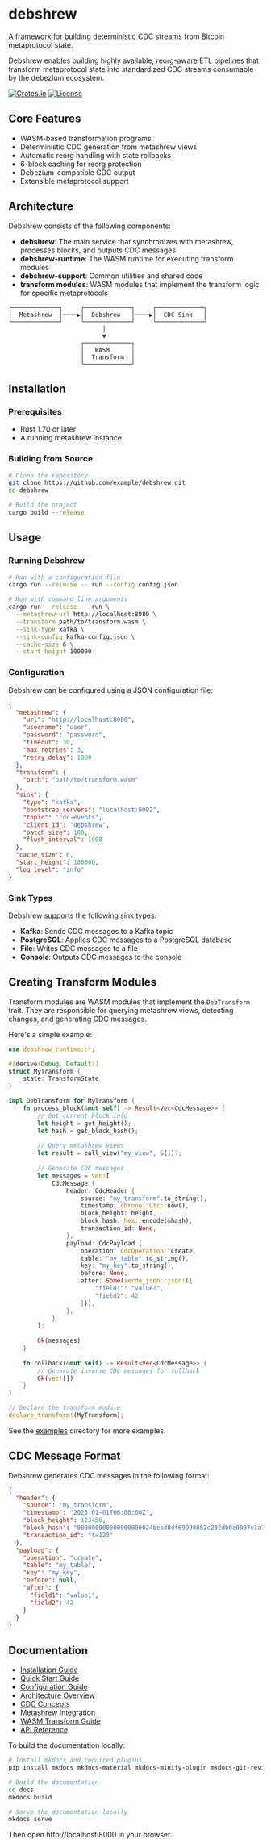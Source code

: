 # debshrew

A framework for building deterministic CDC streams from Bitcoin metaprotocol state.

Debshrew enables building highly available, reorg-aware ETL pipelines that transform metaprotocol state into standardized CDC streams consumable by the debezium ecosystem.

[![Crates.io](https://img.shields.io/crates/v/debshrew.svg)](https://crates.io/crates/debshrew)
[![License](https://img.shields.io/badge/license-MIT%2FApache--2.0-blue.svg)](LICENSE)

## Core Features

- WASM-based transformation programs
- Deterministic CDC generation from metashrew views
- Automatic reorg handling with state rollbacks
- 6-block caching for reorg protection
- Debezium-compatible CDC output
- Extensible metaprotocol support

## Architecture

Debshrew consists of the following components:

- **debshrew**: The main service that synchronizes with metashrew, processes blocks, and outputs CDC messages
- **debshrew-runtime**: The WASM runtime for executing transform modules
- **debshrew-support**: Common utilities and shared code
- **transform modules**: WASM modules that implement the transform logic for specific metaprotocols

```
┌─────────────┐     ┌─────────────┐     ┌─────────────┐
│  Metashrew  │────▶│  Debshrew   │────▶│  CDC Sink   │
└─────────────┘     └─────────────┘     └─────────────┘
                          │
                          ▼
                    ┌─────────────┐
                    │   WASM      │
                    │  Transform  │
                    └─────────────┘
```

## Installation

### Prerequisites

- Rust 1.70 or later
- A running metashrew instance

### Building from Source

```bash
# Clone the repository
git clone https://github.com/example/debshrew.git
cd debshrew

# Build the project
cargo build --release
```

## Usage

### Running Debshrew

```bash
# Run with a configuration file
cargo run --release -- run --config config.json

# Run with command line arguments
cargo run --release -- run \
  --metashrew-url http://localhost:8080 \
  --transform path/to/transform.wasm \
  --sink-type kafka \
  --sink-config kafka-config.json \
  --cache-size 6 \
  --start-height 100000
```

### Configuration

Debshrew can be configured using a JSON configuration file:

```json
{
  "metashrew": {
    "url": "http://localhost:8080",
    "username": "user",
    "password": "password",
    "timeout": 30,
    "max_retries": 3,
    "retry_delay": 1000
  },
  "transform": {
    "path": "path/to/transform.wasm"
  },
  "sink": {
    "type": "kafka",
    "bootstrap_servers": "localhost:9092",
    "topic": "cdc-events",
    "client_id": "debshrew",
    "batch_size": 100,
    "flush_interval": 1000
  },
  "cache_size": 6,
  "start_height": 100000,
  "log_level": "info"
}
```

### Sink Types

Debshrew supports the following sink types:

- **Kafka**: Sends CDC messages to a Kafka topic
- **PostgreSQL**: Applies CDC messages to a PostgreSQL database
- **File**: Writes CDC messages to a file
- **Console**: Outputs CDC messages to the console

## Creating Transform Modules

Transform modules are WASM modules that implement the `DebTransform` trait. They are responsible for querying metashrew views, detecting changes, and generating CDC messages.

Here's a simple example:

```rust
use debshrew_runtime::*;

#[derive(Debug, Default)]
struct MyTransform {
    state: TransformState
}

impl DebTransform for MyTransform {
    fn process_block(&mut self) -> Result<Vec<CdcMessage>> {
        // Get current block info
        let height = get_height();
        let hash = get_block_hash();
        
        // Query metashrew views
        let result = call_view("my_view", &[])?;
        
        // Generate CDC messages
        let messages = vec![
            CdcMessage {
                header: CdcHeader {
                    source: "my_transform".to_string(),
                    timestamp: chrono::Utc::now(),
                    block_height: height,
                    block_hash: hex::encode(&hash),
                    transaction_id: None,
                },
                payload: CdcPayload {
                    operation: CdcOperation::Create,
                    table: "my_table".to_string(),
                    key: "my_key".to_string(),
                    before: None,
                    after: Some(serde_json::json!({
                        "field1": "value1",
                        "field2": 42
                    })),
                },
            }
        ];
        
        Ok(messages)
    }
    
    fn rollback(&mut self) -> Result<Vec<CdcMessage>> {
        // Generate inverse CDC messages for rollback
        Ok(vec![])
    }
}

// Declare the transform module
declare_transform!(MyTransform);
```

See the [examples](examples/) directory for more examples.

## CDC Message Format

Debshrew generates CDC messages in the following format:

```json
{
  "header": {
    "source": "my_transform",
    "timestamp": "2023-01-01T00:00:00Z",
    "block_height": 123456,
    "block_hash": "000000000000000000024bead8df69990852c202db0e0097c1a12ea637d7e96d",
    "transaction_id": "tx123"
  },
  "payload": {
    "operation": "create",
    "table": "my_table",
    "key": "my_key",
    "before": null,
    "after": {
      "field1": "value1",
      "field2": 42
    }
  }
}
```

## Documentation

- [Installation Guide](docs/installation.md)
- [Quick Start Guide](docs/quickstart.md)
- [Configuration Guide](docs/configuration.md)
- [Architecture Overview](docs/architecture.md)
- [CDC Concepts](docs/cdc-concepts.md)
- [Metashrew Integration](docs/metashrew-integration.md)
- [WASM Transform Guide](docs/wasm-transform-guide.md)
- [API Reference](docs/api/)

To build the documentation locally:

```bash
# Install mkdocs and required plugins
pip install mkdocs mkdocs-material mkdocs-minify-plugin mkdocs-git-revision-date-localized-plugin mkdocstrings

# Build the documentation
cd docs
mkdocs build

# Serve the documentation locally
mkdocs serve
```

Then open http://localhost:8000 in your browser.
